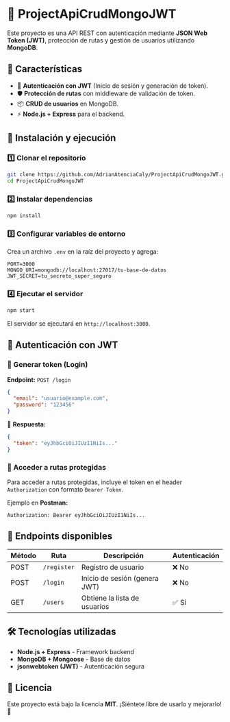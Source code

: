 # 🚀 ProjectApiCrudMongoJWT

Este proyecto es una API REST con autenticación mediante **JSON Web Token (JWT)**, protección de rutas y gestión de usuarios utilizando **MongoDB**.

## 📌 Características
- 🔐 **Autenticación con JWT** (Inicio de sesión y generación de token).
- 🛡️ **Protección de rutas** con middleware de validación de token.
- 📦 **CRUD de usuarios** en MongoDB.
- ⚡ **Node.js + Express** para el backend.

## 🚀 Instalación y ejecución
### 1️⃣ Clonar el repositorio
```bash
git clone https://github.com/AdrianAtenciaCaly/ProjectApiCrudMongoJWT.git
cd ProjectApiCrudMongoJWT
```

### 2️⃣ Instalar dependencias
```bash
npm install
```

### 3️⃣ Configurar variables de entorno
Crea un archivo `.env` en la raíz del proyecto y agrega:
```env
PORT=3000
MONGO_URI=mongodb://localhost:27017/tu-base-de-datos
JWT_SECRET=tu_secreto_super_seguro
```

### 4️⃣ Ejecutar el servidor
```bash
npm start
```
El servidor se ejecutará en `http://localhost:3000`.

## 🔑 Autenticación con JWT
### 📌 Generar token (Login)
**Endpoint:** `POST /login`
```json
{
  "email": "usuario@example.com",
  "password": "123456"
}
```
📌 **Respuesta:**
```json
{
  "token": "eyJhbGciOiJIUzI1NiIs..."
}
```

### 📌 Acceder a rutas protegidas
Para acceder a rutas protegidas, incluye el token en el header `Authorization` con formato `Bearer Token`.

Ejemplo en **Postman:**
```
Authorization: Bearer eyJhbGciOiJIUzI1NiIs...
```

## 📌 Endpoints disponibles
| Método  | Ruta        | Descripción                      | Autenticación |
|---------|------------|----------------------------------|--------------|
| POST    | `/register` | Registro de usuario             | ❌ No        |
| POST    | `/login`    | Inicio de sesión (genera JWT)   | ❌ No        |
| GET     | `/users`    | Obtiene la lista de usuarios    | ✅ Sí        |

## 🛠 Tecnologías utilizadas
- **Node.js + Express** - Framework backend
- **MongoDB + Mongoose** - Base de datos
- **jsonwebtoken (JWT)** - Autenticación segura

## 📜 Licencia
Este proyecto está bajo la licencia **MIT**. ¡Siéntete libre de usarlo y mejorarlo! 🚀

